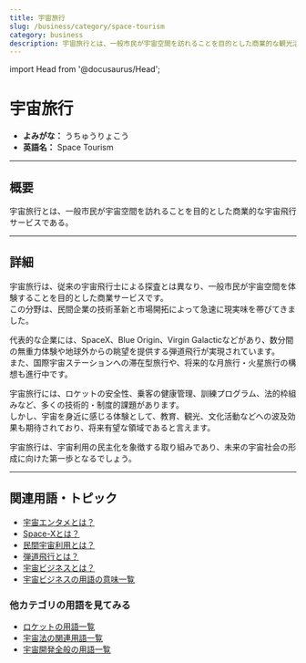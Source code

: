```yaml
---
title: 宇宙旅行
slug: /business/category/space-tourism
category: business
description: 宇宙旅行とは、一般市民が宇宙空間を訪れることを目的とした商業的な観光活動である。
---
```


import Head from '@docusaurus/Head';

<Head>
  <script type="application/ld+json">
    {`{
      "@context": "https://schema.org",
      "@type": "DefinedTerm",
      "name": "宇宙旅行",
      "inDefinedTermSet": "https://www.space-portal.org",
      "termCode": "business/category/space-tourism",
      "description": "宇宙旅行とは、一般市民が宇宙空間を訪れることを目的とした商業的な観光活動である。",
      "url": "https://www.space-portal.org/docs/business/category/space-tourism"
    }`}
  </script>
</Head>

# 宇宙旅行

- **よみがな：** うちゅうりょこう  
- **英語名：** Space Tourism  

---

## 概要

宇宙旅行とは、一般市民が宇宙空間を訪れることを目的とした商業的な宇宙飛行サービスである。

---

## 詳細

宇宙旅行は、従来の宇宙飛行士による探査とは異なり、一般市民が宇宙空間を体験することを目的とした商業サービスです。  
この分野は、民間企業の技術革新と市場開拓によって急速に現実味を帯びてきました。  

代表的な企業には、SpaceX、Blue Origin、Virgin Galacticなどがあり、数分間の無重力体験や地球外からの眺望を提供する弾道飛行が実現されています。  
また、国際宇宙ステーションへの滞在型旅行や、将来的な月旅行・火星旅行の構想も進行中です。  

宇宙旅行には、ロケットの安全性、乗客の健康管理、訓練プログラム、法的枠組みなど、多くの技術的・制度的課題があります。  
しかし、宇宙を身近に感じる体験として、教育、観光、文化活動などへの波及効果も期待されており、将来有望な領域であると言えます。  

宇宙旅行は、宇宙利用の民主化を象徴する取り組みであり、未来の宇宙社会の形成に向けた第一歩となるでしょう。

---

## 関連用語・トピック

- [宇宙エンタメとは？](/docs/business/category/space-entertainment/)
- [Space-Xとは？](/docs/business/company/spacex/)
- [民間宇宙利用とは？](/docs/business/private-space-utilization/)
- [弾道飛行とは？](/docs/orbit/type/suborbital-flight/)
- [宇宙ビジネスとは？](/docs/business/space-business/)
- [宇宙ビジネスの用語の意味一覧](/docs/category/business/)

### 他カテゴリの用語を見てみる

- [ロケットの用語一覧](/docs/category/rocket/)
- [宇宙法の関連用語一覧](/docs/category/policy/)
- [宇宙開発全般の用語一覧](/docs/category/glossary/)

